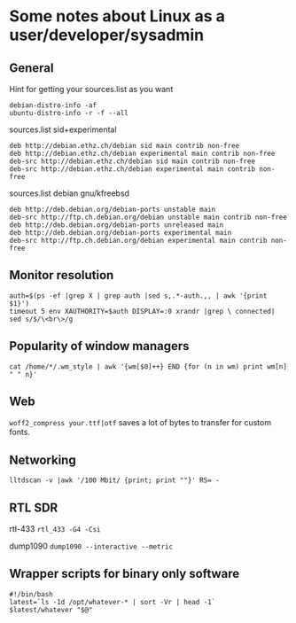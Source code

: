 # Some notes about Linux as a user/developer/sysadmin

## General

Hint for getting your sources.list as you want
```
debian-distro-info -af
ubuntu-distro-info -r -f --all
```

sources.list sid+experimental
```
deb http://debian.ethz.ch/debian sid main contrib non-free
deb http://debian.ethz.ch/debian experimental main contrib non-free
deb-src http://debian.ethz.ch/debian sid main contrib non-free
deb-src http://debian.ethz.ch/debian experimental main contrib non-free
```

sources.list debian gnu/kfreebsd
```
deb http://deb.debian.org/debian-ports unstable main
deb-src http://ftp.ch.debian.org/debian unstable main contrib non-free
deb http://deb.debian.org/debian-ports unreleased main
deb http://deb.debian.org/debian-ports experimental main
deb-src http://ftp.ch.debian.org/debian experimental main contrib non-free
```

## Monitor resolution

```
auth=$(ps -ef |grep X | grep auth |sed s,.*-auth.,, | awk '{print $1}')
timeout 5 env XAUTHORITY=$auth DISPLAY=:0 xrandr |grep \ connected| sed s/$/\<br\>/g
```

## Popularity of window managers

`cat /home/*/.wm_style | awk '{wm[$0]++} END {for (n in wm) print wm[n] " " n}'`

## Web

`woff2_compress your.ttf|otf` saves a lot of bytes to transfer for custom fonts.

## Networking

`lltdscan -v |awk '/100 Mbit/ {print; print ""}' RS= -`

## RTL SDR

rtl-433
`rtl_433 -G4 -Csi`

dump1090
`dump1090 --interactive --metric`

## Wrapper scripts for binary only software

```
#!/bin/bash
latest=`ls -1d /opt/whatever-* | sort -Vr | head -1`
$latest/whatever "$@"
```
